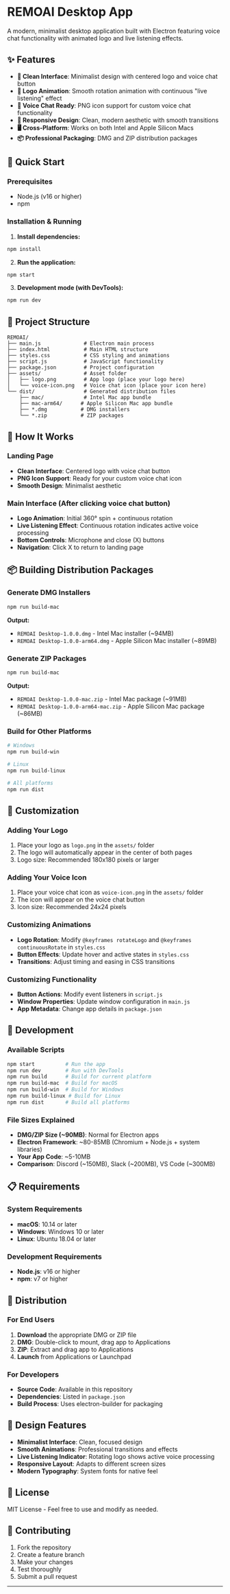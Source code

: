 # REMOAI Desktop App

A modern, minimalist desktop application built with Electron featuring voice chat functionality with animated logo and live listening effects.

## ✨ Features

- **🎨 Clean Interface**: Minimalist design with centered logo and voice chat button
- **🔄 Logo Animation**: Smooth rotation animation with continuous "live listening" effect
- **🎤 Voice Chat Ready**: PNG icon support for custom voice chat functionality
- **📱 Responsive Design**: Clean, modern aesthetic with smooth transitions
- **🖥️ Cross-Platform**: Works on both Intel and Apple Silicon Macs
- **📦 Professional Packaging**: DMG and ZIP distribution packages

## 🚀 Quick Start

### Prerequisites
- Node.js (v16 or higher)
- npm

### Installation & Running

1. **Install dependencies:**
```bash
npm install
```

2. **Run the application:**
```bash
npm start
```

3. **Development mode (with DevTools):**
```bash
npm run dev
```

## 📁 Project Structure

```
REMOAI/
├── main.js              # Electron main process
├── index.html           # Main HTML structure
├── styles.css           # CSS styling and animations
├── script.js            # JavaScript functionality
├── package.json         # Project configuration
├── assets/              # Asset folder
│   ├── logo.png         # App logo (place your logo here)
│   └── voice-icon.png   # Voice chat icon (place your icon here)
└── dist/                # Generated distribution files
    ├── mac/             # Intel Mac app bundle
    ├── mac-arm64/      # Apple Silicon Mac app bundle
    ├── *.dmg           # DMG installers
    └── *.zip           # ZIP packages
```

## 🎯 How It Works

### Landing Page
- **Clean Interface**: Centered logo with voice chat button
- **PNG Icon Support**: Ready for your custom voice chat icon
- **Smooth Design**: Minimalist aesthetic

### Main Interface (After clicking voice chat button)
- **Logo Animation**: Initial 360° spin + continuous rotation
- **Live Listening Effect**: Continuous rotation indicates active voice processing
- **Bottom Controls**: Microphone and close (X) buttons
- **Navigation**: Click X to return to landing page

## 📦 Building Distribution Packages

### Generate DMG Installers
```bash
npm run build-mac
```

**Output:**
- `REMOAI Desktop-1.0.0.dmg` - Intel Mac installer (~94MB)
- `REMOAI Desktop-1.0.0-arm64.dmg` - Apple Silicon Mac installer (~89MB)

### Generate ZIP Packages
```bash
npm run build-mac
```

**Output:**
- `REMOAI Desktop-1.0.0-mac.zip` - Intel Mac package (~91MB)
- `REMOAI Desktop-1.0.0-arm64-mac.zip` - Apple Silicon Mac package (~86MB)

### Build for Other Platforms
```bash
# Windows
npm run build-win

# Linux
npm run build-linux

# All platforms
npm run dist
```

## 🎨 Customization

### Adding Your Logo
1. Place your logo as `logo.png` in the `assets/` folder
2. The logo will automatically appear in the center of both pages
3. Logo size: Recommended 180x180 pixels or larger

### Adding Your Voice Icon
1. Place your voice chat icon as `voice-icon.png` in the `assets/` folder
2. The icon will appear on the voice chat button
3. Icon size: Recommended 24x24 pixels

### Customizing Animations
- **Logo Rotation**: Modify `@keyframes rotateLogo` and `@keyframes continuousRotate` in `styles.css`
- **Button Effects**: Update hover and active states in `styles.css`
- **Transitions**: Adjust timing and easing in CSS transitions

### Customizing Functionality
- **Button Actions**: Modify event listeners in `script.js`
- **Window Properties**: Update window configuration in `main.js`
- **App Metadata**: Change app details in `package.json`

## 🔧 Development

### Available Scripts
```bash
npm start          # Run the app
npm run dev        # Run with DevTools
npm run build      # Build for current platform
npm run build-mac  # Build for macOS
npm run build-win  # Build for Windows
npm run build-linux # Build for Linux
npm run dist       # Build all platforms
```

### File Sizes Explained
- **DMG/ZIP Size (~90MB)**: Normal for Electron apps
- **Electron Framework**: ~80-85MB (Chromium + Node.js + system libraries)
- **Your App Code**: ~5-10MB
- **Comparison**: Discord (~150MB), Slack (~200MB), VS Code (~300MB)

## 📋 Requirements

### System Requirements
- **macOS**: 10.14 or later
- **Windows**: Windows 10 or later
- **Linux**: Ubuntu 18.04 or later

### Development Requirements
- **Node.js**: v16 or higher
- **npm**: v7 or higher

## 🚀 Distribution

### For End Users
1. **Download** the appropriate DMG or ZIP file
2. **DMG**: Double-click to mount, drag app to Applications
3. **ZIP**: Extract and drag app to Applications
4. **Launch** from Applications or Launchpad

### For Developers
- **Source Code**: Available in this repository
- **Dependencies**: Listed in `package.json`
- **Build Process**: Uses electron-builder for packaging

## 🎨 Design Features

- **Minimalist Interface**: Clean, focused design
- **Smooth Animations**: Professional transitions and effects
- **Live Listening Indicator**: Rotating logo shows active voice processing
- **Responsive Layout**: Adapts to different screen sizes
- **Modern Typography**: System fonts for native feel

## 📝 License

MIT License - Feel free to use and modify as needed.

## 🤝 Contributing

1. Fork the repository
2. Create a feature branch
3. Make your changes
4. Test thoroughly
5. Submit a pull request

---

